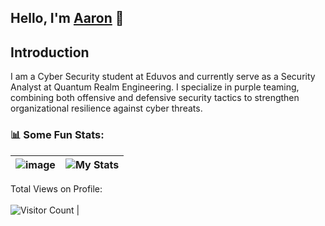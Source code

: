 ## Hello, I'm [Aaron](https://aaronvandenberg.com) 👋

## Introduction

I am a Cyber Security student at Eduvos and currently serve as a Security Analyst at Quantum Realm Engineering. I specialize in purple teaming, combining both offensive and defensive security tactics to strengthen organizational resilience against cyber threats.


### 📊 Some Fun Stats:
| ![image](https://github-readme-stats.vercel.app/api?username=aaronvdberg&&show_icons=true&title_color=ffff88ff&icon_color=bb2acf&text_color=daf7dc&bg_color=151515) | ![My Stats](https://github-readme-stats.vercel.app/api/top-langs/?username=aaronvdberg&theme=midnight-purple) | 
| --- | --- |
Total Views on Profile:<br><br>
![Visitor Count](https://profile-counter.glitch.me/aaronvdberg/count.svg) |



